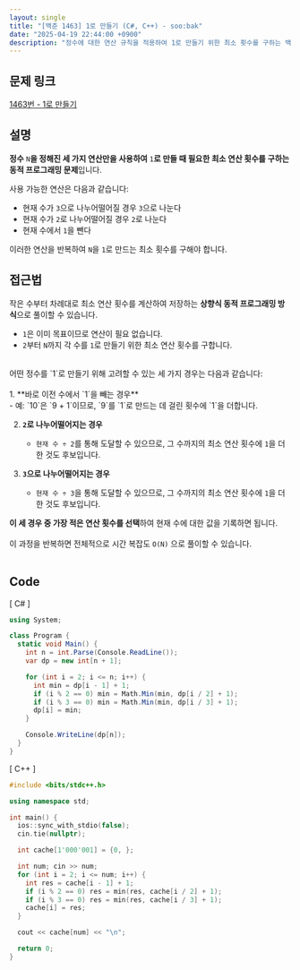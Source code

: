 ```yaml
---
layout: single
title: "[백준 1463] 1로 만들기 (C#, C++) - soo:bak"
date: "2025-04-19 22:44:00 +0900"
description: "정수에 대한 연산 규칙을 적용하여 1로 만들기 위한 최소 횟수를 구하는 백준 1463번 1로 만들기 문제의 C# 및 C++ 풀이 및 해설"
---
```


## 문제 링크
[1463번 - 1로 만들기](https://www.acmicpc.net/problem/1463)

## 설명
**정수** `N`**을 정해진 세 가지 연산만을 사용하여** `1`**로 만들 때 필요한 최소 연산 횟수를 구하는 동적 프로그래밍 문제**입니다.<br>

사용 가능한 연산은 다음과 같습니다:<br>
- 현재 수가 `3`으로 나누어떨어질 경우 `3`으로 나눈다<br>
- 현재 수가 `2`로 나누어떨어질 경우 `2`로 나눈다<br>
- 현재 수에서 `1`을 뺀다<br>

이러한 연산을 반복하여 `N`을 `1`로 만드는 최소 횟수를 구해야 합니다.

## 접근법

작은 수부터 차례대로 최소 연산 횟수를 계산하여 저장하는 **상향식 동적 프로그래밍 방식**으로 풀이할 수 있습니다.<br>

- `1`은 이미 목표이므로 연산이 필요 없습니다.<br>
- `2`부터 `N`까지 각 수를 `1`로 만들기 위한 최소 연산 횟수를 구합니다.<br>
<br>
어떤 정수를 `1`로 만들기 위해 고려할 수 있는 세 가지 경우는 다음과 같습니다:<br>
<br>
1. **바로 이전 수에서 `1`을 빼는 경우**<br>
   - 예: `10`은 `9 + 1`이므로, `9`를 `1`로 만드는 데 걸린 횟수에 `1`을 더합니다.<br>

2. **`2`로 나누어떨어지는 경우**<br>
   - `현재 수 ÷ 2`를 통해 도달할 수 있으므로, 그 수까지의 최소 연산 횟수에 `1`을 더한 것도 후보입니다.<br>

3. **`3`으로 나누어떨어지는 경우**<br>
   - `현재 수 ÷ 3`을 통해 도달할 수 있으므로, 그 수까지의 최소 연산 횟수에 `1`을 더한 것도 후보입니다.<br>

**이 세 경우 중 가장 적은 연산 횟수를 선택**하여 현재 수에 대한 값을 기록하면 됩니다.<br>
<br>
이 과정을 반복하면 전체적으로 시간 복잡도 `O(N)` 으로 풀이할 수 있습니다.<br>
<br>

## Code

[ C# ]

```csharp
using System;

class Program {
  static void Main() {
    int n = int.Parse(Console.ReadLine());
    var dp = new int[n + 1];

    for (int i = 2; i <= n; i++) {
      int min = dp[i - 1] + 1;
      if (i % 2 == 0) min = Math.Min(min, dp[i / 2] + 1);
      if (i % 3 == 0) min = Math.Min(min, dp[i / 3] + 1);
      dp[i] = min;
    }

    Console.WriteLine(dp[n]);
  }
}
```

[ C++ ]

```cpp
#include <bits/stdc++.h>

using namespace std;

int main() {
  ios::sync_with_stdio(false);
  cin.tie(nullptr);

  int cache[1'000'001] = {0, };

  int num; cin >> num;
  for (int i = 2; i <= num; i++) {
    int res = cache[i - 1] + 1;
    if (i % 2 == 0) res = min(res, cache[i / 2] + 1);
    if (i % 3 == 0) res = min(res, cache[i / 3] + 1);
    cache[i] = res;
  }

  cout << cache[num] << "\n";

  return 0;
}
```
